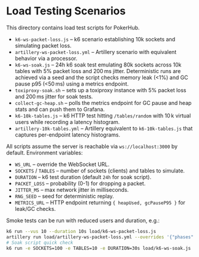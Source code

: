# Load Testing Scenarios

This directory contains load test scripts for PokerHub.

- `k6-ws-packet-loss.js` – k6 scenario establishing 10k sockets and simulating packet loss.
- `artillery-ws-packet-loss.yml` – Artillery scenario with equivalent behavior via a processor.
- `k6-ws-soak.js` – 24h k6 soak test emulating 80k sockets across 10k tables with 5% packet loss and 200 ms jitter. Deterministic runs are achieved via a seed and the script checks memory leak (<1%) and GC pause p95 (<50 ms) using a metrics endpoint.
- `toxiproxy-soak.sh` – sets up a toxiproxy instance with 5% packet loss and 200 ms jitter for soak tests.
- `collect-gc-heap.sh` – polls the metrics endpoint for GC pause and heap stats and can push them to Grafana.
- `k6-10k-tables.js` – k6 HTTP test hitting `/tables/random` with 10 k virtual users while recording a latency histogram.
- `artillery-10k-tables.yml` – Artillery equivalent to `k6-10k-tables.js` that captures per-endpoint latency histograms.

All scripts assume the server is reachable via `ws://localhost:3000` by default.
Environment variables:
- `WS_URL` – override the WebSocket URL.
- `SOCKETS` / `TABLES` – number of sockets (clients) and tables to simulate.
- `DURATION` – k6 test duration (default `24h` for soak script).
- `PACKET_LOSS` – probability (0-1) for dropping a packet.
- `JITTER_MS` – max network jitter in milliseconds.
- `RNG_SEED` – seed for deterministic replay.
- `METRICS_URL` – HTTP endpoint returning `{ heapUsed, gcPauseP95 }` for leak/GC checks.

Smoke tests can be run with reduced users and duration, e.g.:

```sh
k6 run --vus 10 --duration 10s load/k6-ws-packet-loss.js
artillery run load/artillery-ws-packet-loss.yml --overrides '{"phases":[{"duration":10,"arrivalRate":10}]}'
# Soak script quick check
k6 run -e SOCKETS=100 -e TABLES=10 -e DURATION=30s load/k6-ws-soak.js
```
